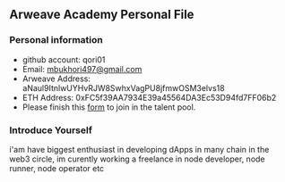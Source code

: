 ## Arweave Academy Personal File

### Personal information

- github account: qori01
- Email: mbukhori497@gmail.com
- Arweave Address: aNaul9ItnlwUYHvRJW8SwhxVagPU8jfmwOSM3elvs18
- ETH Address: 0xFC5f39AA7934E39a45564DA3Ec53D94fd7FF06b2
- Please finish this [form](https://docs.google.com/forms/d/e/1FAIpQLSfWA5fIIcBgmRppm3jNz5vmf9Mai_QMVil-2pO4r7YKn_Zhtw/viewform?usp=sf_link) to join in the talent pool.

### Introduce Yourself
 i'am have biggest enthusiast in developing dApps in many chain in the web3 circle, im curently working a freelance in node developer, node runner, node operator etc